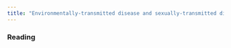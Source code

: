 ```yaml
---
title: "Environmentally-transmitted disease and sexually-transmitted diseases"
---
```




### Reading

